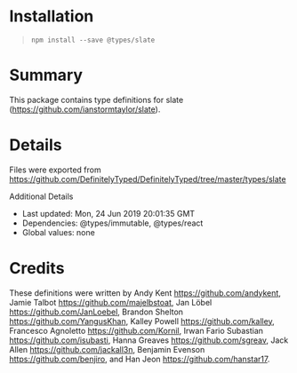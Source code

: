 # Installation
> `npm install --save @types/slate`

# Summary
This package contains type definitions for slate (https://github.com/ianstormtaylor/slate).

# Details
Files were exported from https://github.com/DefinitelyTyped/DefinitelyTyped/tree/master/types/slate

Additional Details
 * Last updated: Mon, 24 Jun 2019 20:01:35 GMT
 * Dependencies: @types/immutable, @types/react
 * Global values: none

# Credits
These definitions were written by Andy Kent <https://github.com/andykent>, Jamie Talbot <https://github.com/majelbstoat>, Jan Löbel <https://github.com/JanLoebel>, Brandon Shelton <https://github.com/YangusKhan>, Kalley Powell <https://github.com/kalley>, Francesco Agnoletto <https://github.com/Kornil>, Irwan Fario Subastian <https://github.com/isubasti>, Hanna Greaves <https://github.com/sgreav>, Jack Allen <https://github.com/jackall3n>, Benjamin Evenson <https://github.com/benjiro>, and Han Jeon <https://github.com/hanstar17>.
